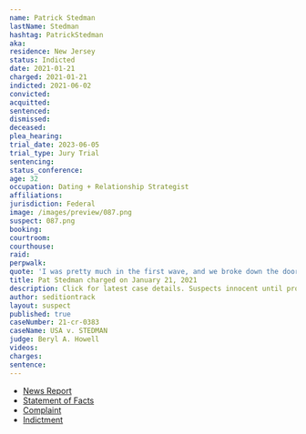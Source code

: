 ```yaml
---
name: Patrick Stedman
lastName: Stedman
hashtag: PatrickStedman
aka:
residence: New Jersey
status: Indicted
date: 2021-01-21
charged: 2021-01-21
indicted: 2021-06-02
convicted:
acquitted:
sentenced:
dismissed:
deceased:
plea_hearing:
trial_date: 2023-06-05
trial_type: Jury Trial
sentencing:
status_conference:
age: 32
occupation: Dating + Relationship Strategist
affiliations:
jurisdiction: Federal
image: /images/preview/087.png
suspect: 087.png
booking:
courtroom:
courthouse:
raid:
perpwalk:
quote: 'I was pretty much in the first wave, and we broke down the doors and climbed up the back part of the Capitol building and got all the way into the chambers'
title: Pat Stedman charged on January 21, 2021
description: Click for latest case details. Suspects innocent until proven guilty.
author: seditiontrack
layout: suspect
published: true
caseNumber: 21-cr-0383
caseName: USA v. STEDMAN
judge: Beryl A. Howell
videos:
charges:
sentence:
---
```

- [News Report](https://www.nj.com/news/2021/01/nj-man-charged-with-taking-part-in-attack-at-us-capitol-posted-videos-from-inside-feds-say.html)
- [Statement of Facts](https://www.justice.gov/usao-dc/case-multi-defendant/file/1379521/download)
- [Complaint](https://www.justice.gov/usao-dc/case-multi-defendant/file/1379516/download)
- [Indictment](https://www.justice.gov/usao-dc/case-multi-defendant/file/1413641/download)
